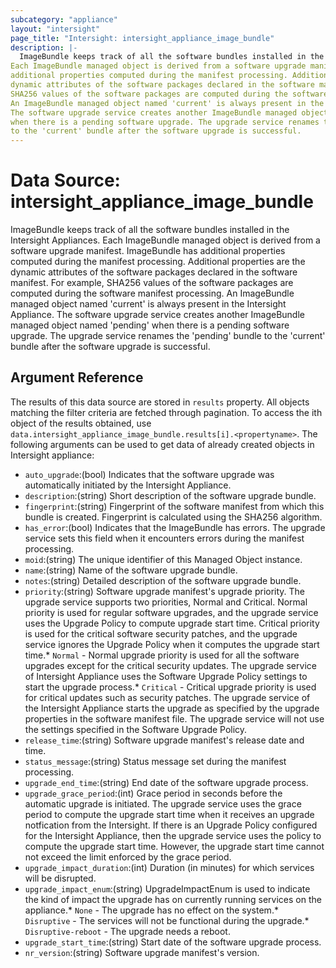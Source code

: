 ```yaml
---
subcategory: "appliance"
layout: "intersight"
page_title: "Intersight: intersight_appliance_image_bundle"
description: |-
  ImageBundle keeps track of all the software bundles installed in the Intersight Appliances.
Each ImageBundle managed object is derived from a software upgrade manifest. ImageBundle has
additional properties computed during the manifest processing. Additional properties are the
dynamic attributes of the software packages declared in the software manifest. For example,
SHA256 values of the software packages are computed during the software manifest processing.
An ImageBundle managed object named 'current' is always present in the Intersight Appliance.
The software upgrade service creates another ImageBundle managed object named 'pending'
when there is a pending software upgrade. The upgrade service renames the 'pending' bundle
to the 'current' bundle after the software upgrade is successful.
---
```


# Data Source: intersight_appliance_image_bundle
ImageBundle keeps track of all the software bundles installed in the Intersight Appliances.
Each ImageBundle managed object is derived from a software upgrade manifest. ImageBundle has
additional properties computed during the manifest processing. Additional properties are the
dynamic attributes of the software packages declared in the software manifest. For example,
SHA256 values of the software packages are computed during the software manifest processing.
An ImageBundle managed object named 'current' is always present in the Intersight Appliance.
The software upgrade service creates another ImageBundle managed object named 'pending'
when there is a pending software upgrade. The upgrade service renames the 'pending' bundle
to the 'current' bundle after the software upgrade is successful.
## Argument Reference
The results of this data source are stored in `results` property.
All objects matching the filter criteria are fetched through pagination.
To access the ith object of the results obtained, use `data.intersight_appliance_image_bundle.results[i].<propertyname>`.
The following arguments can be used to get data of already created objects in Intersight appliance:
* `auto_upgrade`:(bool) Indicates that the software upgrade was automatically initiated by the Intersight Appliance. 
* `description`:(string) Short description of the software upgrade bundle. 
* `fingerprint`:(string) Fingerprint of the software manifest from which this bundle is created. Fingerprint is calculated using the SHA256 algorithm. 
* `has_error`:(bool) Indicates that the ImageBundle has errors. The upgrade service sets this field when it encounters errors during the manifest processing. 
* `moid`:(string) The unique identifier of this Managed Object instance. 
* `name`:(string) Name of the software upgrade bundle. 
* `notes`:(string) Detailed description of the software upgrade bundle. 
* `priority`:(string) Software upgrade manifest's upgrade priority. The upgrade service supports two priorities, Normal and Critical. Normal priority is used for regular software upgrades, and the upgrade service uses the Upgrade Policy to compute upgrade start time. Critical priority is used for the critical software security patches, and the upgrade service ignores the Upgrade Policy when it computes the upgrade start time.* `Normal` - Normal upgrade priority is used for all the software upgrades except for the critical security updates. The upgrade service of Intersight Appliance uses the Software Upgrade Policy settings to start the upgrade process.* `Critical` - Critical upgrade priority is used for critical updates such as security patches. The upgrade service of the Intersight Appliance starts the upgrade as specified by the upgrade properties in the software manifest file. The upgrade service will not use the settings specified in the Software Upgrade Policy. 
* `release_time`:(string) Software upgrade manifest's release date and time. 
* `status_message`:(string) Status message set during the manifest processing. 
* `upgrade_end_time`:(string) End date of the software upgrade process. 
* `upgrade_grace_period`:(int) Grace period in seconds before the automatic upgrade is initiated. The upgrade service uses the grace period to compute the upgrade start time when it receives an upgrade notfication from the Intersight. If there is an Upgrade Policy configured for the Intersight Appliance, then the upgrade service uses the policy to compute the upgrade start time. However, the upgrade start time cannot not exceed the limit enforced by the grace period. 
* `upgrade_impact_duration`:(int) Duration (in minutes) for which services will be disrupted. 
* `upgrade_impact_enum`:(string) UpgradeImpactEnum is used to indicate the kind of impact the upgrade has on currently running services on the appliance.* `None` - The upgrade has no effect on the system.* `Disruptive` - The services will not be functional during the upgrade.* `Disruptive-reboot` - The upgrade needs a reboot. 
* `upgrade_start_time`:(string) Start date of the software upgrade process. 
* `nr_version`:(string) Software upgrade manifest's version. 
 